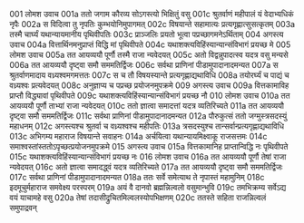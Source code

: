 001	लोमश उवाच
001a	ततो जगाम कौरव्य सोऽगस्त्यो भिक्षितुं वसु
001c	श्रुतर्वाणं महीपालं यं वेदाभ्यधिकं नृपैः
002a	स विदित्वा तु नृपतिः कुम्भयोनिमुपागमत्
002c	विषयान्ते सहामात्यः प्रत्यगृह्णात्सुसत्कृतम्
003a	तस्मै चार्घ्यं यथान्यायमानीय पृथिवीपतिः
003c	प्राञ्जलिः प्रयतो भूत्वा पप्रच्छागमनेऽर्थिताम्
004	अगस्त्य उवाच
004a	वित्तार्थिनमनुप्राप्तं विद्धि मां पृथिवीपते
004c	यथाशक्त्यविहिंस्यान्यान्संविभागं प्रयच्छ मे
005	लोमश उवाच
005a	तत आयव्ययौ पूर्णौ तस्मै राजा न्यवेदयत्
005c	अतो विद्वन्नुपादत्स्व यदत्र वसु मन्यसे
006a	तत आयव्ययौ दृष्ट्वा समौ सममतिर्द्विजः
006c	सर्वथा प्राणिनां पीडामुपादानादमन्यत
007a	स श्रुतर्वाणमादाय वध्र्यश्वमगमत्ततः
007c	स च तौ विषयस्यान्ते प्रत्यगृह्णाद्यथाविधि
008a	तयोरर्घ्यं च पाद्यं च वध्र्यश्वः प्रत्यवेदयत्
008c	अनुज्ञाप्य च पप्रच्छ प्रयोजनमुपक्रमे
009	अगस्त्य उवाच
009a	वित्तकामाविह प्राप्तौ विद्ध्यावां पृथिवीपते
009c	यथाशक्त्यविहिंस्यान्यान्संविभागं प्रयच्छ नौ
010	लोमश उवाच
010a	तत आयव्ययौ पूर्णौ ताभ्यां राजा न्यवेदयत्
010c	ततो ज्ञात्वा समादत्तां यदत्र व्यतिरिच्यते
011a	तत आयव्ययौ दृष्ट्वा समौ सममतिर्द्विजः
011c	सर्वथा प्राणिनां पीडामुपादानादमन्यत
012a	पौरुकुत्सं ततो जग्मुस्त्रसदस्युं महाधनम्
012c	अगस्त्यश्च श्रुतर्वा च वध्र्यश्वश्च महीपतिः
013a	त्रसदस्युश्च तान्सर्वान्प्रत्यगृह्णाद्यथाविधि
013c	अभिगम्य महाराज विषयान्ते सवाहनः
014a	अर्चयित्वा यथान्यायमिक्ष्वाकू राजसत्तमः
014c	समाश्वस्तांस्ततोऽपृच्छत्प्रयोजनमुपक्रमे
015	अगस्त्य उवाच
015a	वित्तकामानिह प्राप्तान्विद्धि नः पृथिवीपते
015c	यथाशक्त्यविहिंस्यान्यान्संविभागं प्रयच्छ नः
016	लोमश उवाच
016a	तत आयव्ययौ पूर्णौ तेषां राजा न्यवेदयत्
016c	अतो ज्ञात्वा समादद्ध्वं यदत्र व्यतिरिच्यते
017a	तत आयव्ययौ दृष्ट्वा समौ सममतिर्द्विजः
017c	सर्वथा प्राणिनां पीडामुपादानादमन्यत
018a	ततः सर्वे समेत्याथ ते नृपास्तं महामुनिम्
018c	इदमूचुर्महाराज समवेक्ष्य परस्परम्
019a	अयं वै दानवो ब्रह्मन्निल्वलो वसुमान्भुवि
019c	तमभिक्रम्य सर्वेऽद्य वयं याचामहे वसु
020a	तेषां तदासीद्रुचितमिल्वलस्योपभिक्षणम्
020c	ततस्ते सहिता राजन्निल्वलं समुपाद्रवन्
